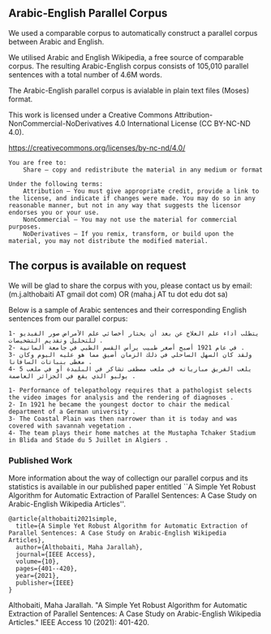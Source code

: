 


## Arabic-English Parallel Corpus


We used a comparable corpus to automatically construct a parallel corpus between Arabic and English.

We utilised Arabic and English Wikipedia, a free source of comparable corpus. The resulting Arabic-English corpus consists of 105,010 parallel sentences with a total number of 4.6M words.

The Arabic-English parallel corpus is avialable in plain text files (Moses) format. 

This work is licensed under a Creative Commons Attribution-NonCommercial-NoDerivatives 4.0 International License (CC BY-NC-ND 4.0).

https://creativecommons.org/licenses/by-nc-nd/4.0/

	You are free to:
		Share — copy and redistribute the material in any medium or format 
	
	Under the following terms:
		Attribution — You must give appropriate credit, provide a link to the license, and indicate if changes were made. You may do so in any reasonable manner, but not in any way that suggests the licensor endorses you or your use.
		NonCommercial — You may not use the material for commercial purposes.
		NoDerivatives — If you remix, transform, or build upon the material, you may not distribute the modified material. 


## The corpus is available on request
We will be glad to share the corpus with you, please contact us by email: (m.j.althobaiti AT gmail dot com) OR (maha.j AT tu dot edu dot sa)

Below is a sample of Arabic sentences and their corresponding English sentences from our parallel corpus:

````
1- يتطلب أداء علم العلاج عن بعد أن يختار أخصائي علم الأمراض صور الفيديو للتحليل وتقديم التشخيصات .
2- في عام 1921 أصبح أصغر طبيب يرأس القسم الطبي في جامعة ألمانية .
3- ولقد كان السهل الساحلي في ذلك الزمان أضيق مما هو عليه اليوم وكان مغطى بنباتات السافانا .
4- يلعب الفريق مبارياته في ملعب مصطفى تشاكر في البليدة أو في ملعب 5 يوليو الذي يقع في الجزائر العاصمة .

1- Performance of telepathology requires that a pathologist selects the video images for analysis and the rendering of diagnoses .
2- In 1921 he became the youngest doctor to chair the medical department of a German university .
3- The Coastal Plain was then narrower than it is today and was covered with savannah vegetation .
4- The team plays their home matches at the Mustapha Tchaker Stadium in Blida and Stade du 5 Juillet in Algiers .
````

### Published Work 
More information about the way of collectign our parallel corpus and its statistics is available in our published paper entitled ``A Simple Yet Robust Algorithm for Automatic Extraction of Parallel Sentences: A Case Study on Arabic-English Wikipedia Articles''. 


```
@article{althobaiti2021simple,
  title={A Simple Yet Robust Algorithm for Automatic Extraction of Parallel Sentences: A Case Study on Arabic-English Wikipedia Articles},
  author={Althobaiti, Maha Jarallah},
  journal={IEEE Access},
  volume={10},
  pages={401--420},
  year={2021},
  publisher={IEEE}
}

```

Althobaiti, Maha Jarallah. "A Simple Yet Robust Algorithm for Automatic Extraction of Parallel Sentences: A Case Study on Arabic-English Wikipedia Articles." IEEE Access 10 (2021): 401-420.
